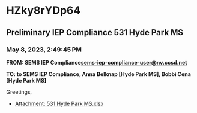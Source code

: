 # HZky8rYDp64
## Preliminary IEP Compliance 531 Hyde Park MS
### May 8, 2023, 2:49:45 PM
**FROM: SEMS IEP Compliance<sems-iep-compliance-user@nv.ccsd.net>**

**TO: to SEMS IEP Compliance, Anna Belknap [Hyde Park MS], Bobbi Cena [Hyde Park MS]**


Greetings, 





* [Attachment: 531 Hyde Park MS.xlsx](HZky8rYDp64-attachment-1.xlsx)
